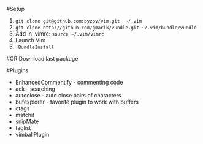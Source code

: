 #Setup
1. `git clone git@github.com:byzov/vim.git  ~/.vim`
1. `git clone http://github.com/gmarik/vundle.git ~/.vim/bundle/vundle`
1.  Add in .vimrc: `source ~/.vim/vimrc`
1. Launch Vim
1. `:BundleInstall`

#OR
Download last package

#Plugins
* EnhancedCommentify - commenting code
* ack - searching
* autoclose - auto close pairs of characters
* bufexplorer - favorite plugin to work with buffers
* ctags
* matchit
* snipMate
* taglist
* vimballPlugin
